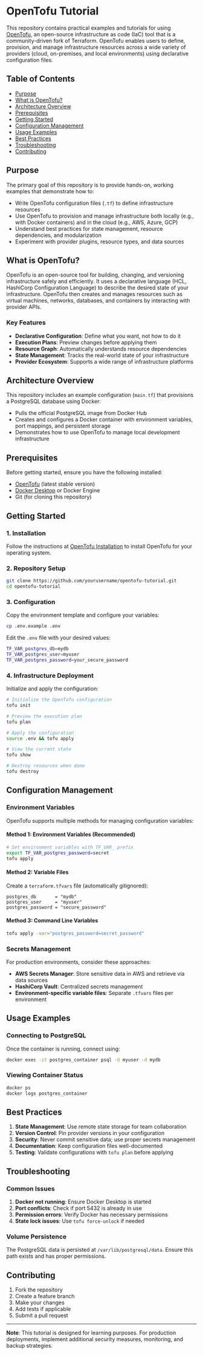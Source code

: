 # OpenTofu Tutorial

This repository contains practical examples and tutorials for using [OpenTofu](https://opentofu.org/), an open-source infrastructure as code (IaC) tool that is a community-driven fork of Terraform. OpenTofu enables users to define, provision, and manage infrastructure resources across a wide variety of providers (cloud, on-premises, and local environments) using declarative configuration files.

## Table of Contents

- [Purpose](#purpose)
- [What is OpenTofu?](#what-is-opentofu)
- [Architecture Overview](#architecture-overview)
- [Prerequisites](#prerequisites)
- [Getting Started](#getting-started)
- [Configuration Management](#configuration-management)
- [Usage Examples](#usage-examples)
- [Best Practices](#best-practices)
- [Troubleshooting](#troubleshooting)
- [Contributing](#contributing)

## Purpose

The primary goal of this repository is to provide hands-on, working examples that demonstrate how to:

- Write OpenTofu configuration files (`.tf`) to define infrastructure resources
- Use OpenTofu to provision and manage infrastructure both locally (e.g., with Docker containers) and in the cloud (e.g., AWS, Azure, GCP)
- Understand best practices for state management, resource dependencies, and modularization
- Experiment with provider plugins, resource types, and data sources

## What is OpenTofu?

OpenTofu is an open-source tool for building, changing, and versioning infrastructure safely and efficiently. It uses a declarative language (HCL, HashiCorp Configuration Language) to describe the desired state of your infrastructure. OpenTofu then creates and manages resources such as virtual machines, networks, databases, and containers by interacting with provider APIs.

### Key Features

- **Declarative Configuration**: Define what you want, not how to do it
- **Execution Plans**: Preview changes before applying them
- **Resource Graph**: Automatically understands resource dependencies
- **State Management**: Tracks the real-world state of your infrastructure
- **Provider Ecosystem**: Supports a wide range of infrastructure platforms

## Architecture Overview

This repository includes an example configuration (`main.tf`) that provisions a PostgreSQL database using Docker:

- Pulls the official PostgreSQL image from Docker Hub
- Creates and configures a Docker container with environment variables, port mappings, and persistent storage
- Demonstrates how to use OpenTofu to manage local development infrastructure

## Prerequisites

Before getting started, ensure you have the following installed:

- [OpenTofu](https://opentofu.org/docs/intro/install/) (latest stable version)
- [Docker Desktop](https://www.docker.com/products/docker-desktop/) or Docker Engine
- Git (for cloning this repository)

## Getting Started

### 1. Installation

Follow the instructions at [OpenTofu Installation](https://opentofu.org/docs/intro/install/) to install OpenTofu for your operating system.

### 2. Repository Setup

```bash
git clone https://github.com/yourusername/opentofu-tutorial.git
cd opentofu-tutorial
```

### 3. Configuration

Copy the environment template and configure your variables:

```bash
cp .env.example .env
```

Edit the `.env` file with your desired values:

```bash
TF_VAR_postgres_db=mydb
TF_VAR_postgres_user=myuser
TF_VAR_postgres_password=your_secure_password
```

### 4. Infrastructure Deployment

Initialize and apply the configuration:

```bash
# Initialize the OpenTofu configuration
tofu init

# Preview the execution plan
tofu plan

# Apply the configuration
source .env && tofu apply

# View the current state
tofu show

# Destroy resources when done
tofu destroy
```

## Configuration Management

### Environment Variables

OpenTofu supports multiple methods for managing configuration variables:

#### Method 1: Environment Variables (Recommended)

```bash
# Set environment variables with TF_VAR_ prefix
export TF_VAR_postgres_password=secret
tofu apply
```

#### Method 2: Variable Files

Create a `terraform.tfvars` file (automatically gitignored):

```hcl
postgres_db       = "mydb"
postgres_user     = "myuser"
postgres_password = "secure_password"
```

#### Method 3: Command Line Variables

```bash
tofu apply -var="postgres_password=secret_password"
```

### Secrets Management

For production environments, consider these approaches:

- **AWS Secrets Manager**: Store sensitive data in AWS and retrieve via data sources
- **HashiCorp Vault**: Centralized secrets management
- **Environment-specific variable files**: Separate `.tfvars` files per environment

## Usage Examples

### Connecting to PostgreSQL

Once the container is running, connect using:

```bash
docker exec -it postgres_container psql -U myuser -d mydb
```

### Viewing Container Status

```bash
docker ps
docker logs postgres_container
```

## Best Practices

1. **State Management**: Use remote state storage for team collaboration
2. **Version Control**: Pin provider versions in your configuration
3. **Security**: Never commit sensitive data; use proper secrets management
4. **Documentation**: Keep configuration files well-documented
5. **Testing**: Validate configurations with `tofu plan` before applying

## Troubleshooting

### Common Issues

1. **Docker not running**: Ensure Docker Desktop is started
2. **Port conflicts**: Check if port 5432 is already in use
3. **Permission errors**: Verify Docker has necessary permissions
4. **State lock issues**: Use `tofu force-unlock` if needed

### Volume Persistence

The PostgreSQL data is persisted at `/var/lib/postgresql/data`. Ensure this path exists and has proper permissions.

## Contributing

1. Fork the repository
2. Create a feature branch
3. Make your changes
4. Add tests if applicable
5. Submit a pull request

---

**Note**: This tutorial is designed for learning purposes. For production deployments, implement additional security measures, monitoring, and backup strategies.